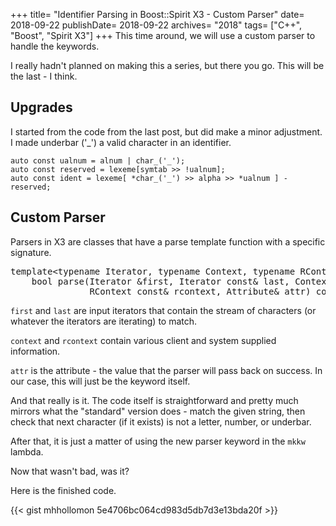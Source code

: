 +++
title= "Identifier Parsing in Boost::Spirit X3 - Custom Parser"
date= 2018-09-22
publishDate= 2018-09-22
archives= "2018"
tags= ["C++", "Boost", "Spirit X3"]
+++
This time around, we will use a custom parser to handle the keywords.

I really hadn't planned on making this a series, but there you go. This will be the last - I think.

## Upgrades

I started from the code from the last post, but did make a minor adjustment. I made underbar ('_') a valid character in an identifier.

```
auto const ualnum = alnum | char_('_');
auto const reserved = lexeme[symtab >> !ualnum];
auto const ident = lexeme[ *char_('_') >> alpha >> *ualnum ] - reserved;
```

## Custom Parser

Parsers in X3 are classes that have a parse template function with a specific signature.
<pre>template&lt;typename Iterator, typename Context, typename RContext, typename Attribute&gt;
    bool parse(Iterator &amp;first, Iterator const&amp; last, Context const&amp; context,
               RContext const&amp; rcontext, Attribute&amp; attr) const
</pre>
`first` and `last` are input iterators that contain the stream of characters (or whatever the iterators are iterating) to match.

`context` and `rcontext` contain various client and system supplied information.

`attr` is the attribute - the value that the parser will pass back on success. In our case, this will just be the keyword itself.

And that really is it. The code itself is straightforward and pretty much mirrors what the "standard" version does - match the given string, then check that next character (if it exists) is not a letter, number, or underbar.

After that, it is just a matter of using the new parser keyword in the `mkkw` lambda.

Now that wasn't bad, was it?

Here is the finished code.

{{< gist mhhollomon 5e4706bc064cd983d5db7d3e13bda20f >}}
